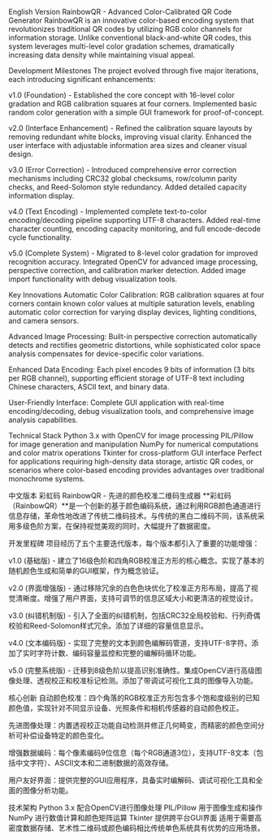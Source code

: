 English Version
RainbowQR - Advanced Color-Calibrated QR Code Generator
RainbowQR is an innovative color-based encoding system that revolutionizes traditional QR codes by utilizing RGB color channels for information storage. Unlike conventional black-and-white QR codes, this system leverages multi-level color gradation schemes, dramatically increasing data density while maintaining visual appeal.

Development Milestones
The project evolved through five major iterations, each introducing significant enhancements:

v1.0 (Foundation) - Established the core concept with 16-level color gradation and RGB calibration squares at four corners. Implemented basic random color generation with a simple GUI framework for proof-of-concept.

v2.0 (Interface Enhancement) - Refined the calibration square layouts by removing redundant white blocks, improving visual clarity. Enhanced the user interface with adjustable information area sizes and cleaner visual design.

v3.0 (Error Correction) - Introduced comprehensive error correction mechanisms including CRC32 global checksums, row/column parity checks, and Reed-Solomon style redundancy. Added detailed capacity information display.

v4.0 (Text Encoding) - Implemented complete text-to-color encoding/decoding pipeline supporting UTF-8 characters. Added real-time character counting, encoding capacity monitoring, and full encode-decode cycle functionality.

v5.0 (Complete System) - Migrated to 8-level color gradation for improved recognition accuracy. Integrated OpenCV for advanced image processing, perspective correction, and calibration marker detection. Added image import functionality with debug visualization tools.

Key Innovations
Automatic Color Calibration: RGB calibration squares at four corners contain known color values at multiple saturation levels, enabling automatic color correction for varying display devices, lighting conditions, and camera sensors.

Advanced Image Processing: Built-in perspective correction automatically detects and rectifies geometric distortions, while sophisticated color space analysis compensates for device-specific color variations.

Enhanced Data Encoding: Each pixel encodes 9 bits of information (3 bits per RGB channel), supporting efficient storage of UTF-8 text including Chinese characters, ASCII text, and binary data.

User-Friendly Interface: Complete GUI application with real-time encoding/decoding, debug visualization tools, and comprehensive image analysis capabilities.

Technical Stack
Python 3.x with OpenCV for image processing
PIL/Pillow for image generation and manipulation
NumPy for numerical computations and color matrix operations
Tkinter for cross-platform GUI interface
Perfect for applications requiring high-density data storage, artistic QR codes, or scenarios where color-based encoding provides advantages over traditional monochrome systems.

中文版本
彩虹码 RainbowQR - 先进的颜色校准二维码生成器
**彩虹码（RainbowQR）**是一个创新的基于颜色编码系统，通过利用RGB颜色通道进行信息存储，革命性地改进了传统二维码技术。与传统的黑白二维码不同，该系统采用多级色阶方案，在保持视觉美观的同时，大幅提升了数据密度。

开发里程碑
项目经历了五个主要迭代版本，每个版本都引入了重要的功能增强：

v1.0 (基础版) - 建立了16级色阶和四角RGB校准正方形的核心概念。实现了基本的随机颜色生成和简单的GUI框架，作为概念验证。

v2.0 (界面增强版) - 通过移除冗余的白色色块优化了校准正方形布局，提高了视觉清晰度。增强了用户界面，支持可调节的信息区域大小和更清洁的视觉设计。

v3.0 (纠错机制版) - 引入了全面的纠错机制，包括CRC32全局校验和、行列奇偶校验和Reed-Solomon样式冗余。添加了详细的容量信息显示。

v4.0 (文本编码版) - 实现了完整的文本到颜色编解码管道，支持UTF-8字符。添加了实时字符计数、编码容量监控和完整的编解码循环功能。

v5.0 (完整系统版) - 迁移到8级色阶以提高识别准确性。集成OpenCV进行高级图像处理、透视校正和校准标记检测。添加了带调试可视化工具的图像导入功能。

核心创新
自动颜色校准：四个角落的RGB校准正方形包含多个饱和度级别的已知颜色值，实现针对不同显示设备、光照条件和相机传感器的自动颜色校正。

先进图像处理：内置透视校正功能自动检测并修正几何畸变，而精密的颜色空间分析可补偿设备特定的颜色变化。

增强数据编码：每个像素编码9位信息（每个RGB通道3位），支持UTF-8文本（包括中文字符）、ASCII文本和二进制数据的高效存储。

用户友好界面：提供完整的GUI应用程序，具备实时编解码、调试可视化工具和全面的图像分析功能。

技术架构
Python 3.x 配合OpenCV进行图像处理
PIL/Pillow 用于图像生成和操作
NumPy 进行数值计算和颜色矩阵运算
Tkinter 提供跨平台GUI界面
适用于需要高密度数据存储、艺术性二维码或颜色编码相比传统单色系统具有优势的应用场景。
